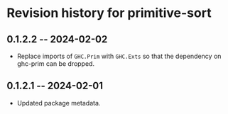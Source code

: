 # Revision history for primitive-sort

## 0.1.2.2 -- 2024-02-02

* Replace imports of `GHC.Prim` with `GHC.Exts` so that the dependency
  on ghc-prim can be dropped.

## 0.1.2.1 -- 2024-02-01

* Updated package metadata.
